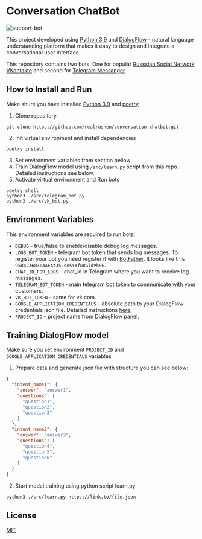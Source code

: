 # Conversation ChatBot

![support-bot](https://user-images.githubusercontent.com/58989626/161416694-df986533-b7b4-4eae-8c35-3bbcaacf9e12.gif)

This project developed using [Python 3.9](https://www.python.org/downloads/release/python-390/) and
[DialogFlow](https://cloud.google.com/dialogflow/docs/) - natural language understanding platform that makes it easy to
design and integrate a conversational user interface.

This repository contains two bots. One for popular [Russsian Social Network VKontakte](https://vk.com/) and second
for [Telegram Messanger](https://telegram.org/). 

## How to Install and Run

Make shure you have installed [Python 3.9](https://www.python.org/downloads/release/python-390/)
and [poetry](https://python-poetry.org/docs/#installation)

1. Clone repository

```shell
git clone https://github.com/realrushen/conversation-chatbot.git
```

2. Init virtual environment and install dependencies

```shell
poetry install
```

3. Set environment variables from section bellow
4. Train DialogFlow model using `/src/learn.py` script from this repo. Detailed instructions see below.
5. Activate virtual environment and Run bots

```shell
poetry shell
python3 ./src/telegram_bot.py
python3 ./src/vk_bot.py
```

## Environment Variables

This environment variables are required to run bots:

* `DEBUG` - true/false to eneble/disable debug log messages.
* `LOGS_BOT_TOKEN` - telegram bot token that sends log messages. To register your bot you need register it with
  [BotFather](https://telegram.me/BotFather). It looks like this `958423683:AAEAtJ5Lde5YYfu8GldVhSG`.
* `CHAT_ID_FOR_LOGS` - chat_id in Telegram where you want to receive log massages.
* `TELEGRAM_BOT_TOKEN` - main telegram bot token to communicate with your customers.
* `VK_BOT_TOKEN` - same for vk.com.
* `GOOGLE_APPLICATION_CREDENTIALS` - absolute path to your DialogFlow credentials json file. Detailed
  instructions [here](https://cloud.google.com/dialogflow/es/docs/quick/setup).
* `PROJECT_ID` - project name from DialogFlow panel.

## Training DialogFlow model

Make sure you set environment `PROJECT_ID` and `GOOGLE_APPLICATION_CREDENTIALS` variables

1. Prepare data and generate json file with structure you can see below:

```json
{
  "intent_name1": {
    "answer": "answer1",
    "questions": [
      "question1",
      "question2",
      "question3"
    ]
  },
  "intent_name2": {
    "answer": "answer2",
    "questions": [
      "question4",
      "question5",
      "question6"
    ]
  }
}
```

2. Start model training using python script learn.py

```shell
python3 ./src/learn.py https://link.to/file.json
```

## License

[MIT](https://choosealicense.com/licenses/mit/)
